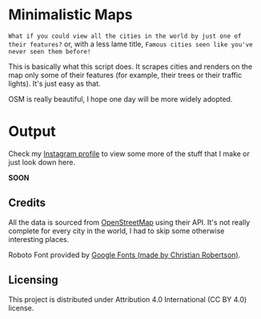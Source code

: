# Minimalistic Maps
`What if you could view all the cities in the world by just one of their features?` or, with a less lame title, `Famous cities seen like you've never seen them before!`

This is basically what this script does. It scrapes cities and renders on the map only some of their features (for example, their trees or their traffic lights). It's just easy as that.

OSM is really beautiful, I hope one day will be more widely adopted.

# Output
Check my [Instagram profile](https://www.instagram.com/lorossi97/) to view some more of the stuff that I make or just look down here.

**SOON**

## Credits
All the data is sourced from [OpenStreetMap](https://www.openstreetmap.org/) using their API. It's not really complete for every city in the world, I had to skip some otherwise interesting places.

Roboto Font provided by [Google Fonts (made by Christian Robertson)](https://fonts.google.com/specimen/Roboto).

## Licensing
This project is distributed under Attribution 4.0 International (CC BY 4.0) license.

